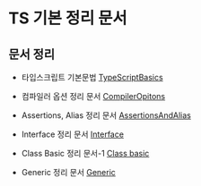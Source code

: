 # TS 기본 정리 문서

## 문서 정리

- 타입스크립트 기본문법 [TypeScriptBasics](./document/TypeScriptBasics.md)

- 컴파일러 옵션 정리 문서 [CompilerOpitons](./document/CompilerOpitons.md)

- Assertions, Alias 정리 문서 [AssertionsAndAlias](./document/AssertionsAndAlias.md)

- Interface 정리 문서 [Interface](./document/Interface.md)

- Class Basic 정리 문서-1 [Class basic](./document/ClassBasic.md)

- Generic 정리 문서 [Generic](./document/Generic.md)
